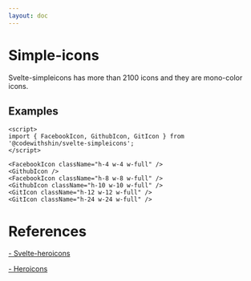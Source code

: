 ```yaml
---
layout: doc
---
```


<script>
   import { FacebookIcon, GithubIcon, GitIcon } from '@codewithshin/svelte-simpleicons';
</script>

<h1 class="text-3xl w-full dark:text-white mb-4">Simple-icons</h1>

<p class=" dark:text-white">Svelte-simpleicons has more than 2100 icons and they are mono-color icons.</p>

<h2 class="text-2xl w-full dark:text-white mt-8">Examples</h2>

<div class="container flex flex-wrap justify-center rounded-xl my-4 mx-auto bg-gradient-to-r bg-white dark:bg-gray-900 border border-gray-200 dark:border-gray-700 p-2 sm:p-6 h-72">

<FacebookIcon className="h-4 w-4 w-full" />
<GithubIcon />  
<FacebookIcon className="h-8 w-8 w-full" />
<GithubIcon className="h-10 w-10 w-full" />
<GitIcon className="h-12 w-12 w-full" />
<GitIcon className="h-24 w-24 w-full" />

</div>

```svelte
<script>
import { FacebookIcon, GithubIcon, GitIcon } from '@codewithshin/svelte-simpleicons';
</script>

<FacebookIcon className="h-4 w-4 w-full" />
<GithubIcon />  
<FacebookIcon className="h-8 w-8 w-full" />
<GithubIcon className="h-10 w-10 w-full" />
<GitIcon className="h-12 w-12 w-full" />
<GitIcon className="h-24 w-24 w-full" />
```

<h1 class="text-3xl w-full dark:text-white pb-8">References</h1>

<p class="w-full dark:text-white text-base"><a href="https://github.com/shinokada/svelte-heroicons" target="_blank" class="text-blue-600 hover:underline dark:text-blue-500">- Svelte-heroicons</a></p>

<p class="w-full dark:text-white text-base"><a href="https://heroicons.com/" target="_blank" class="text-blue-600 hover:underline dark:text-blue-500">- Heroicons</a></p>

